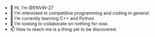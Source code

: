 - 👋 Hi, I’m @ENViN-27
- 👀 I’m interested in competitive programming and coding in general.
- 🌱 I’m currently learning C++ and Python.
- 💞️ I’m looking to collaborate on nothing for now.
- 📫 How to reach me is a thing yet to be discovered.

<!---
ENViN-27/ENViN-27 is a ✨ special ✨ repository because its `README.md` (this file) appears on your GitHub profile.
You can click the Preview link to take a look at your changes.
--->
